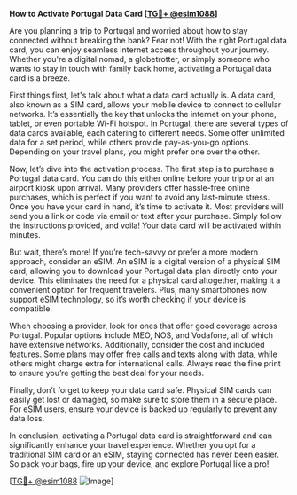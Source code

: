 **How to Activate Portugal Data Card [[TG💪+ @esim1088](https://t.me/s/esim1088)]**

Are you planning a trip to Portugal and worried about how to stay connected without breaking the bank? Fear not! With the right Portugal data card, you can enjoy seamless internet access throughout your journey. Whether you're a digital nomad, a globetrotter, or simply someone who wants to stay in touch with family back home, activating a Portugal data card is a breeze.

First things first, let's talk about what a data card actually is. A data card, also known as a SIM card, allows your mobile device to connect to cellular networks. It’s essentially the key that unlocks the internet on your phone, tablet, or even portable Wi-Fi hotspot. In Portugal, there are several types of data cards available, each catering to different needs. Some offer unlimited data for a set period, while others provide pay-as-you-go options. Depending on your travel plans, you might prefer one over the other.

Now, let’s dive into the activation process. The first step is to purchase a Portugal data card. You can do this either online before your trip or at an airport kiosk upon arrival. Many providers offer hassle-free online purchases, which is perfect if you want to avoid any last-minute stress. Once you have your card in hand, it’s time to activate it. Most providers will send you a link or code via email or text after your purchase. Simply follow the instructions provided, and voila! Your data card will be activated within minutes.

But wait, there’s more! If you’re tech-savvy or prefer a more modern approach, consider an eSIM. An eSIM is a digital version of a physical SIM card, allowing you to download your Portugal data plan directly onto your device. This eliminates the need for a physical card altogether, making it a convenient option for frequent travelers. Plus, many smartphones now support eSIM technology, so it’s worth checking if your device is compatible.

When choosing a provider, look for ones that offer good coverage across Portugal. Popular options include MEO, NOS, and Vodafone, all of which have extensive networks. Additionally, consider the cost and included features. Some plans may offer free calls and texts along with data, while others might charge extra for international calls. Always read the fine print to ensure you’re getting the best deal for your needs.

Finally, don’t forget to keep your data card safe. Physical SIM cards can easily get lost or damaged, so make sure to store them in a secure place. For eSIM users, ensure your device is backed up regularly to prevent any data loss.

In conclusion, activating a Portugal data card is straightforward and can significantly enhance your travel experience. Whether you opt for a traditional SIM card or an eSIM, staying connected has never been easier. So pack your bags, fire up your device, and explore Portugal like a pro!

[[TG💪+ @esim1088](https://t.me/s/esim1088) ![Image](https://i.postimg.cc/Y0z9fWf4/image.png)]